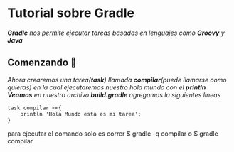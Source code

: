 # Tutorial sobre Gradle

_**Gradle** nos permite ejecutar tareas basadas en lenguajes como **Groovy** y **Java**_

## Comenzando 🚀
_Ahora crearemos una tarea(**task**) llamada **compilar**(puede llamarse como quieras) en la cual ejecutaremos nuestro hola mundo con el **println**_
_**Veamos** en nuestro archivo **build.gradle** agregamos la siguientes lineas_
```
task compilar <<{
    println 'Hola Mundo esta es mi tarea';
}
```


para ejecutar el comando solo es correr
$ gradle -q compilar
o 
$ gradle compilar 

